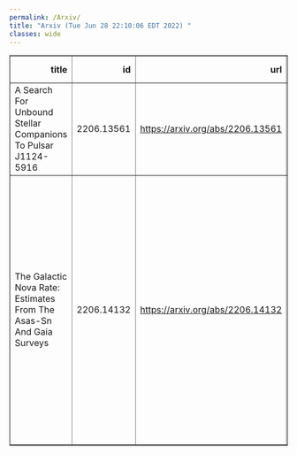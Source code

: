 ```yaml
---
permalink: /Arxiv/
title: "Arxiv (Tue Jun 28 22:10:06 EDT 2022) "
classes: wide
---
```

<table border="1" class="dataframe">
  <thead>
    <tr style="text-align: right;">
      <th>title</th>
      <th>id</th>
      <th>url</th>
      <th>authors</th>
      <th>Local Authors</th>
    </tr>
  </thead>
  <tbody>
    <tr>
      <td>A Search For Unbound Stellar Companions To Pulsar J1124-5916</td>
      <td>2206.13561</td>
      <td><a href="https://arxiv.org/abs/2206.13561" target="_blank">https://arxiv.org/abs/2206.13561</a></td>
      <td>C. S. Kochanek</td>
      <td>Christopher Kochanek</td>
    </tr>
    <tr>
      <td>The Galactic Nova Rate: Estimates From The Asas-Sn And Gaia Surveys</td>
      <td>2206.14132</td>
      <td><a href="https://arxiv.org/abs/2206.14132" target="_blank">https://arxiv.org/abs/2206.14132</a></td>
      <td>A. Kawash, L. Chomiuk, J. Strader, K. V. Sokolovsky, E. Aydi, C. S. Kochanek, K. Z. Stanek, Z. Kostrzewa-Rutkowska, S. T. Hodgkin, K. Mukai, B. Shappee, T. Jayasinghe, M. Rizzo Smith, T. W. -S. Holoien, J. L. Prieto, T. A. Thompson</td>
      <td>Christopher Kochanek, Kris Stanek, Krzysztof Stanek, Michael Rizzo Smith, Todd A. Thompson, Todd Thompson</td>
    </tr>
  </tbody>
</table>